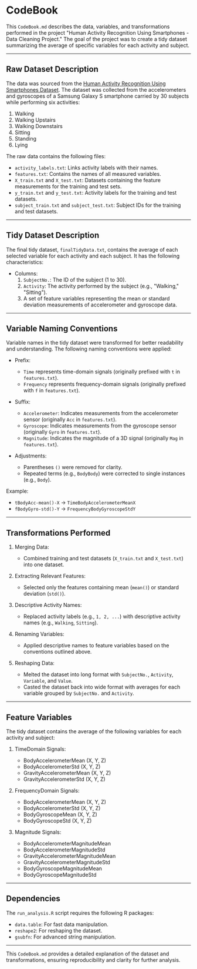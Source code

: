 # CodeBook

This `CodeBook.md` describes the data, variables, and transformations performed in the project "Human Activity Recognition Using Smartphones - Data Cleaning Project." The goal of the project was to create a tidy dataset summarizing the average of specific variables for each activity and subject.

---

## Raw Dataset Description

The data was sourced from the [Human Activity Recognition Using Smartphones Dataset](http://archive.ics.uci.edu/ml/datasets/Human+Activity+Recognition+Using+Smartphones). The dataset was collected from the accelerometers and gyroscopes of a Samsung Galaxy S smartphone carried by 30 subjects while performing six activities: 

1. Walking  
2. Walking Upstairs  
3. Walking Downstairs  
4. Sitting  
5. Standing  
6. Lying  

The raw data contains the following files:
- `activity_labels.txt`: Links activity labels with their names.
- `features.txt`: Contains the names of all measured variables.
- `X_train.txt` and `X_test.txt`: Datasets containing the feature measurements for the training and test sets.
- `y_train.txt` and `y_test.txt`: Activity labels for the training and test datasets.
- `subject_train.txt` and `subject_test.txt`: Subject IDs for the training and test datasets.

---

## Tidy Dataset Description

The final tidy dataset, `finalTidyData.txt`, contains the average of each selected variable for each activity and each subject. It has the following characteristics:

- Columns:
  1. `SubjectNo.`: The ID of the subject (1 to 30).
  2. `Activity`: The activity performed by the subject (e.g., "Walking," "Sitting").
  3. A set of feature variables representing the mean or standard deviation measurements of accelerometer and gyroscope data. 

---

## Variable Naming Conventions

Variable names in the tidy dataset were transformed for better readability and understanding. The following naming conventions were applied:

- Prefix:
  - `Time` represents time-domain signals (originally prefixed with `t` in `features.txt`).
  - `Frequency` represents frequency-domain signals (originally prefixed with `f` in `features.txt`).

- Suffix:
  - `Accelerometer`: Indicates measurements from the accelerometer sensor (originally `Acc` in `features.txt`).
  - `Gyroscope`: Indicates measurements from the gyroscope sensor (originally `Gyro` in `features.txt`).
  - `Magnitude`: Indicates the magnitude of a 3D signal (originally `Mag` in `features.txt`).
  
- Adjustments:
  - Parentheses `()` were removed for clarity.
  - Repeated terms (e.g., `BodyBody`) were corrected to single instances (e.g., `Body`).

Example:
- `tBodyAcc-mean()-X` → `TimeBodyAccelerometerMeanX`
- `fBodyGyro-std()-Y` → `FrequencyBodyGyroscopeStdY`

---

## Transformations Performed

1. Merging Data:
   - Combined training and test datasets (`X_train.txt` and `X_test.txt`) into one dataset.

2. Extracting Relevant Features:
   - Selected only the features containing mean (`mean()`) or standard deviation (`std()`).

3. Descriptive Activity Names:
   - Replaced activity labels (e.g., `1, 2, ...`) with descriptive activity names (e.g., `Walking`, `Sitting`).

4. Renaming Variables:
   - Applied descriptive names to feature variables based on the conventions outlined above.

5. Reshaping Data:
   - Melted the dataset into long format with `SubjectNo.`, `Activity`, `Variable`, and `Value`.
   - Casted the dataset back into wide format with averages for each variable grouped by `SubjectNo.` and `Activity`.

---

## Feature Variables

The tidy dataset contains the average of the following variables for each activity and subject:

1. TimeDomain Signals:
   - BodyAccelerometerMean (X, Y, Z)
   - BodyAccelerometerStd (X, Y, Z)
   - GravityAccelerometerMean (X, Y, Z)
   - GravityAccelerometerStd (X, Y, Z)

2. FrequencyDomain Signals:
   - BodyAccelerometerMean (X, Y, Z)
   - BodyAccelerometerStd (X, Y, Z)
   - BodyGyroscopeMean (X, Y, Z)
   - BodyGyroscopeStd (X, Y, Z)

3. Magnitude Signals:
   - BodyAccelerometerMagnitudeMean
   - BodyAccelerometerMagnitudeStd
   - GravityAccelerometerMagnitudeMean
   - GravityAccelerometerMagnitudeStd
   - BodyGyroscopeMagnitudeMean
   - BodyGyroscopeMagnitudeStd

---

## Dependencies

The `run_analysis.R` script requires the following R packages:
- `data.table`: For fast data manipulation.
- `reshape2`: For reshaping the dataset.
- `gsubfn`: For advanced string manipulation.

---

This `CodeBook.md` provides a detailed explanation of the dataset and transformations, ensuring reproducibility and clarity for further analysis.
